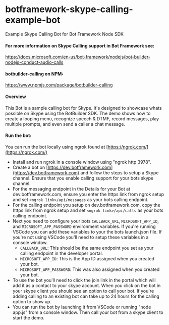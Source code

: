 # botframework-skype-calling-example-bot
Example Skype Calling Bot for Bot Framework Node SDK

#### For more information on Skype Calling support in Bot Framework see:
https://docs.microsoft.com/en-us/bot-framework/nodejs/bot-builder-nodejs-conduct-audio-calls

#### botbuilder-calling on NPM:
https://www.npmjs.com/package/botbuilder-calling


#### Overview
This Bot is a sample calling bot for Skype.  It's designed to showcase whats 
possible on Skype using the BotBuilder SDK. The demo shows how to create a 
looping menu, recognize speech & DTMF, record messages, play multiple prompts,
and even send a caller a chat message.

#### Run the bot:

You can run the bot locally using ngrok found at [https://ngrok.com/](https://ngrok.com/)

- Install and run ngrok in a console window using "ngrok http 3978".
- Create a bot on [https://dev.botframework.com](https://dev.botframework.com) and follow the steps to setup
    a Skype channel. Ensure that you enable calling support for your bots skype
    channel. 
- For the messaging endpoint in the Details for your Bot at dev.botframework.com,
    ensure you enter the https link from ngrok setup and set
    `<ngrok link>/api/messages` as your bots calling endpoint.
- For the calling endpoint you setup on dev.botframework.com, copy the https 
    link from ngrok setup and set `<ngrok link>/api/calls` as your bots calling 
    endpoint.
- Next you need to configure your bots `CALLBACK_URL`, `MICROSOFT_APP_ID`, and
    `MICROSOFT_APP_PASSWORD` environment variables. If you're running VSCode you 
    can add these variables to your the bots launch.json file. If you're not 
    using VSCode you'll need to setup these variables in a console window.
    - `CALLBACK_URL`: This should be the same endpoint you set as your calling
            endpoint in the developer portal.
    - `MICROSOFT_APP_ID`: This is the App ID assigned when you created your bot.
    - `MICROSOFT_APP_PASSWORD`: This was also assigned when you created your bot.
- To use the bot you'll need to click the join link in the portal which will
    add it as a contact to your skype account. When you click on the bot in 
    your skype client you should see an option to call your bot. If you're 
    adding calling to an existing bot can take up to 24 hours for the calling 
    option to show up.
- You can run the bot by launching it from VSCode or running "node app.js"
    from a console window.  Then call your bot from a skype client to start
    the demo. 
